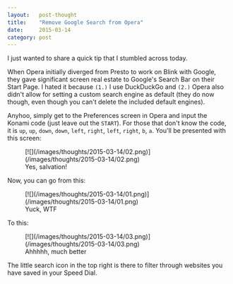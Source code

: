 ```yaml
---
layout:   post-thought
title:    "Remove Google Search from Opera"
date:     2015-03-14
category: post
---
```


I just wanted to share a quick tip that I stumbled across today.

When Opera initially diverged from Presto to work on Blink with Google, they gave significant screen real estate to Google's Search Bar on their Start Page. I hated it because `(1.)` I use DuckDuckGo and `(2.)` Opera also didn't allow for setting a custom search engine as default (they do now though, even though you can't delete the included default engines).

Anyhoo, simply get to the Preferences screen in Opera and input the Konami code (just leave out the `START`). For those that don't know the code, it is `up`, `up`, `down`, `down`, `left`, `right`, `left`, `right`, `b`, `a`. You'll be presented with this screen:

<figure>
  [![](/images/thoughts/2015-03-14/02.png)](/images/thoughts/2015-03-14/02.png)
  <figcaption>Yes, salvation!</figcaption>
</figure>



Now, you can go from this:

<figure>
  [![](/images/thoughts/2015-03-14/01.png)](/images/thoughts/2015-03-14/01.png)
  <figcaption>Yuck, WTF</figcaption>
</figure>



To this:

<figure>
  [![](/images/thoughts/2015-03-14/03.png)](/images/thoughts/2015-03-14/03.png)
  <figcaption>Ahhhhh, much better</figcaption>
</figure>



The little search icon in the top right is there to filter through websites you have saved in your Speed Dial.